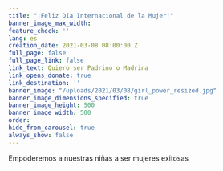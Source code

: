 ```yaml
---
title: "¡Feliz Día Internacional de la Mujer!"
banner_image_max_width: 
feature_check: ''
lang: es
creation_date: 2021-03-08 08:00:00 Z
full_page: false
full_page_link: false
link_text: Quiero ser Padrino o Madrina
link_opens_donate: true
link_destination: ''
banner_image: "/uploads/2021/03/08/girl_power_resized.jpg"
banner_image_dimensions_specified: true
banner_image_height: 500
banner_image_width: 500
order: 
hide_from_carousel: true
always_show: false
---
```


Empoderemos a nuestras niñas a ser mujeres exitosas